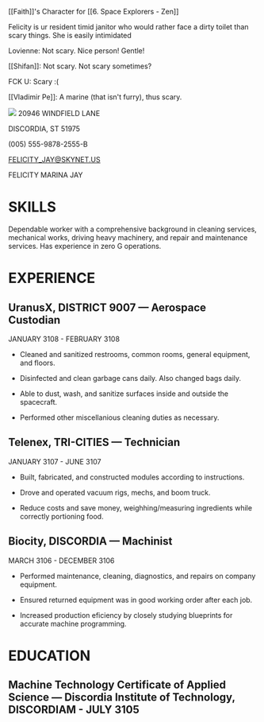 
[[Faith]]'s Character for [[6. Space Explorers - Zen]] 

Felicity is ur resident timid janitor who would rather face a dirty toilet than scary things. She is easily intimidated

Lovienne: Not scary. Nice person! Gentle!

[[Shifan]]: Not scary. Not scary sometimes? 

FCK U: Scary :(

[[Vladimir Pe]]: A marine (that isn't furry), thus scary.

  
  ![](https://lh7-us.googleusercontent.com/okDqpmhOU3d74I5wznki2KbL4LVTK0JencXlzrOa8Ecn3iohrYmst8WMtQwdChF1GuoCd8JMqk5eziWRMKX9mhY_H_TsCbUy5GoYRFC4Q5-3a0fZLzoQlM9dlaGcx-Y7UmyHBFzy9iMZ1J0DCyl0Hg)
20946 WINDFIELD LANE

DISCORDIA, ST 51975

(005) 555-9878-2555-B

FELICITY_JAY@SKYNET.US

FELICITY MARINA JAY
# SKILLS

Dependable worker with a comprehensive background in cleaning services, mechanical works, driving heavy machinery, and repair and maintenance services. Has experience in zero G operations.

# EXPERIENCE

## UranusX, DISTRICT 9007 — Aerospace Custodian

JANUARY 3108 - FEBRUARY 3108

- Cleaned and sanitized restrooms, common rooms, general equipment, and floors. 
    
- Disinfected and clean garbage cans daily. Also changed bags daily.
    
- Able to dust, wash, and sanitize surfaces inside and outside the spacecraft.
    
- Performed other miscellanious cleaning duties as necessary.
    

## Telenex, TRI-CITIES — Technician

JANUARY 3107 - JUNE 3107

- Built, fabricated, and constructed modules according to instructions.
    
- Drove and operated vacuum rigs, mechs, and boom truck.
    
- Reduce costs and save money, weighhing/measuring ingredients while correctly portioning food.
    

## Biocity, DISCORDIA — Machinist

MARCH 3106 - DECEMBER 3106

- Performed maintenance, cleaning, diagnostics, and repairs on company equipment.
    
- Ensured returned equipment was in good working order after each job.
    
- Increased production eficiency by closely studying blueprints for accurate machine programming.
    

# EDUCATION

## Machine Technology Certificate of Applied Science — Discordia Institute of Technology, DISCORDIAM - JULY 3105

 